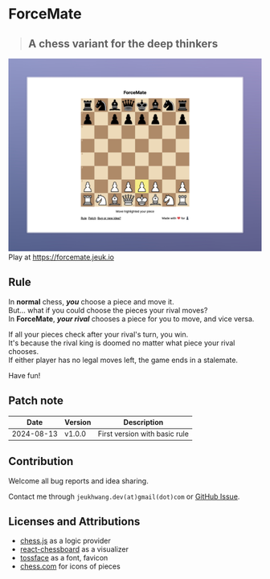 # ForceMate

> ## A chess variant for the deep thinkers

![ForceMate Screenshot](./docs/screenshot.jpg)
Play at https://forcemate.jeuk.io

## Rule

In **normal** chess, _**you**_ choose a piece and move it.  
But... what if you could choose the pieces your rival moves?  
In **ForceMate**, _**your rival**_ chooses a piece for you to move, and vice versa.

If all your pieces check after your rival's turn, you win.  
It's because the rival king is doomed no matter what piece your rival chooses.  
If either player has no legal moves left, the game ends in a stalemate.

Have fun!

## Patch note

| Date       | Version | Description                   |
| ---------- | ------- | ----------------------------- |
| 2024-08-13 | v1.0.0  | First version with basic rule |

## Contribution

Welcome all bug reports and idea sharing.

Contact me through `jeukhwang.dev(at)gmail(dot)com` or [GitHub Issue](https://github.com/JeukHwang/forcemate/issues/new).

## Licenses and Attributions

- [chess.js](https://github.com/jhlywa/chess.js) as a logic provider
- [react-chessboard](https://github.com/Clariity/react-chessboard) as a visualizer
- [tossface](https://toss.im/tossface) as a font, favicon
- [chess.com](https://chess.com) for icons of pieces
